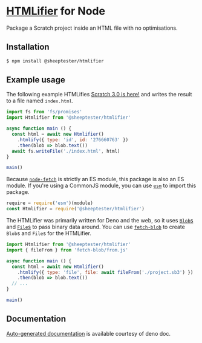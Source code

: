# [HTMLifier](https://sheeptester.github.io/htmlifier/) for Node

Package a Scratch project inside an HTML file with no optimisations.

## Installation

```sh
$ npm install @sheeptester/htmlifier
```

## Example usage

The following example HTMLifies [Scratch 3.0 is
here!](https://scratch.mit.edu/projects/276660763/) and writes the result to a
file named `index.html`.

```js
import fs from 'fs/promises'
import Htmlifier from '@sheeptester/htmlifier'

async function main () {
  const html = await new Htmlifier()
    .htmlify({ type: 'id', id: '276660763' })
    .then(blob => blob.text())
  await fs.writeFile('./index.html', html)
}

main()
```

Because [`node-fetch`](https://www.npmjs.com/package/node-fetch) is strictly an
ES module, this package is also an ES module. If you're using a CommonJS module,
you can use [`esm`](https://www.npmjs.com/package/esm) to import this package.

```js
require = require('esm')(module)
const Htmlifier = require('@sheeptester/htmlifier')
```

The HTMLifier was primarily written for Deno and the web, so it uses
[`Blob`s](https://developer.mozilla.org/en-US/docs/Web/API/Blob) and
[`File`s](https://developer.mozilla.org/en-US/docs/Web/API/File) to pass binary
data around. You can use
[`fetch-blob`](https://www.npmjs.com/package/fetch-blob) to create `Blob`s and
`File`s for the HTMLifier.

```js
import Htmlifier from '@sheeptester/htmlifier'
import { fileFrom } from 'fetch-blob/from.js'

async function main () {
  const html = await new Htmlifier()
    .htmlify({ type: 'file', file: await fileFrom('./project.sb3') })
    .then(blob => blob.text())
  // ...
}

main()
```

## Documentation

[Auto-generated
documentation](https://doc.deno.land/https/github.com/SheepTester/htmlifier/raw/v1.0.3/src/htmlifier.ts)
is available courtesy of deno doc.
